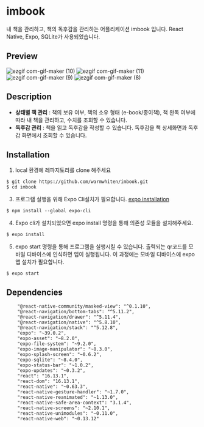 # imbook
내 책을 관리하고, 책의 독후감을 관리하는 어플리케이션 imbook 입니다. React Native, Expo, SQLite가 사용되었습니다.

## Preview


![ezgif com-gif-maker (10)](https://user-images.githubusercontent.com/40848918/101899912-e92b0580-3bf1-11eb-95c3-bcd2b4ae1888.gif)
![ezgif com-gif-maker (11)](https://user-images.githubusercontent.com/40848918/101899910-e8926f00-3bf1-11eb-9a02-1965a41d6053.gif)
![ezgif com-gif-maker (9)](https://user-images.githubusercontent.com/40848918/101899906-e6301500-3bf1-11eb-84b5-e58a9d96788c.gif)
![ezgif com-gif-maker (8)](https://user-images.githubusercontent.com/40848918/101899909-e7f9d880-3bf1-11eb-940a-339dc9a37e45.gif)



## Description


  - **상태별 책 관리** : 책의 보유 여부, 책의 소유 형태 (e-book/종이책), 책 완독 여부에 따라 내 책을 관리하고, 수치를 조회할 수 있습니다.
  - **독후감 관리** : 책을 읽고 독후감을 작성할 수 있습니다. 독후감을 책 상세화면과 독후감 화면에서 조회할 수 있습니다.

## Installation

1. local 환경에 레파지토리를 clone 해주세요
```
$ git clone https://github.com/warmwhiten/imbook.git
$ cd imbook
```
3. 프로그램 실행을 위해 Expo Cli설치가 필요합니다. [expo installation](https://docs.expo.io/get-started/installation/)
```
$ npm install --global expo-cli
```
4. Expo cli가 설치되었으면 expo install 명령을 통해 의존성 모듈을 설치해주세요. 
```
$ expo install
```
5. expo start 명령을 통해 프로그램을 실행시킬 수 있습니다. 출력되는 qr코드를 모바일 디바이스에 인식하면 앱이 실행됩니다. 이 과정에는 모바일 디바이스에 expo 앱 설치가 필요합니다. 
```
$ expo start
```

## Dependencies
```
    "@react-native-community/masked-view": "^0.1.10",
    "@react-navigation/bottom-tabs": "^5.11.2",
    "@react-navigation/drawer": "^5.11.4",
    "@react-navigation/native": "^5.8.10",
    "@react-navigation/stack": "^5.12.8",
    "expo": "~39.0.2",
    "expo-asset": "~8.2.0",
    "expo-file-system": "~9.2.0",
    "expo-image-manipulator": "~8.3.0",
    "expo-splash-screen": "~0.6.2",
    "expo-sqlite": "~8.4.0",
    "expo-status-bar": "~1.0.2",
    "expo-updates": "~0.3.2",
    "react": "16.13.1",
    "react-dom": "16.13.1",
    "react-native": "~0.63.3",
    "react-native-gesture-handler": "~1.7.0",
    "react-native-reanimated": "~1.13.0",
    "react-native-safe-area-context": "3.1.4",
    "react-native-screens": "~2.10.1",
    "react-native-unimodules": "~0.11.0",
    "react-native-web": "~0.13.12"
```
